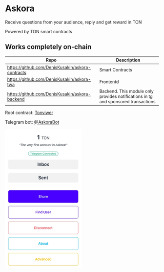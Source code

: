 # Askora

Receive questions from your audience, reply and get reward in TON

Powered by TON smart contracts

## Works completely on-chain

|Repo|Description|
|----|-----------|
|https://github.com/DenisKusakin/askora-contracts|Smart Contracts|
|https://github.com/DenisKusakin/askora-twa|Frontentd|
|https://github.com/DenisKusakin/askora-backend|Backend. This module only provides notifications in tg and sponsored transactions|

Root contract: [Tonviwer](https://tonviewer.com/EQCJgNytND4K9ydIx3_kn0kBCi3BWWCyMZoIBsYvT8c5JngA)

Telegram bot: [@AskoraBot](https://t.me/AskoraBot)

![Screen 1](screen_1.png)